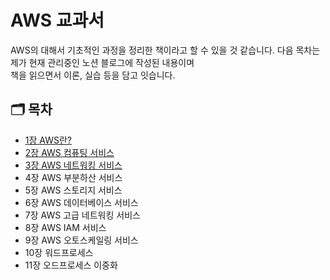 # AWS 교과서

AWS의 대해서 기초적인 과정을 정리한 책이라고 할 수 있을 것 같습니다. 다음 목차는 제가 현재 관리중인 노션 블로그에 작성된 내용이며  
책을 읽으면서 이론, 실습 등을 담고 잇습니다.

## 🗂️ 목차

- <a href="https://yuchan-log.notion.site/AWS-506d01f37c1d46c38ffad7c0e703f0fe?pvs=4">1장 AWS란?</a>
- <a href="https://yuchan-log.notion.site/Amazon-EC2-1bf4481050464a00925a76e50fd88c08?pvs=4">2장 AWS 컴퓨팅 서비스</a>
- <a href="https://yuchan-log.notion.site/Amazon-242f2b4a1a7e410a817fb6a616d48f42?pvs=4">3장 AWS 네트워킹 서비스</a>
- 4장 AWS 부분하산 서비스
- 5장 AWS 스토리지 서비스
- 6장 AWS 데이터베이스 서비스
- 7장 AWS 고급 네트워킹 서비스
- 8장 AWS IAM 서비스
- 9장 AWS 오토스케일링 서비스
- 10장 워드프로세스
- 11장 오드프로세스 이중화
